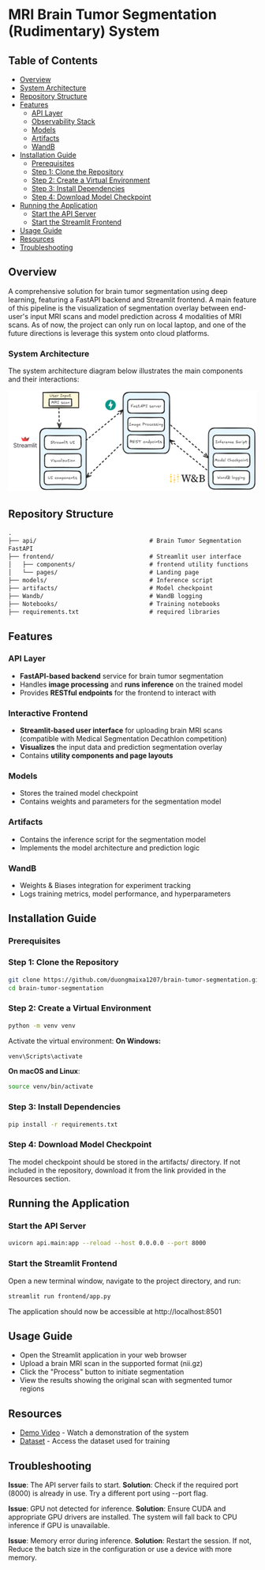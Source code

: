 <!-- omit in toc -->
# MRI Brain Tumor Segmentation (Rudimentary) System
<!-- omit in toc -->
## Table of Contents
- [Overview](#overview)
- [System Architecture](#system-architecture)
- [Repository Structure](#repository-structure)
- [Features](#features)
  - [API Layer](#api-layer)
  - [Observability Stack](#observability-stack)
  - [Models](#models)
  - [Artifacts](#artifacts)
  - [WandB](#wandb)
- [Installation Guide](#installation-guide)
  - [Prerequisites](#prerequisites)
  - [Step 1: Clone the Repository](#step-1-clone-the-repository)
  - [Step 2: Create a Virtual Environment](#step-2-create-a-virtual-environment)
  - [Step 3: Install Dependencies](#step-3-install-dependencies)
  - [Step 4: Download Model Checkpoint](#step-4-download-model-checkpoint)
- [Running the Application](#running-the-application)
  - [Start the API Server](#start-the-api-server)
  - [Start the Streamlit Frontend](#start-the-streamlit-frontend)
- [Usage Guide](#usage-guide)
- [Resources](#resources)
- [Troubleshooting](#troubleshooting)

## Overview
A comprehensive solution for brain tumor segmentation using deep learning, featuring a FastAPI backend and Streamlit frontend. A main feature of this pipeline is the visualization of segmentation overlay between end-user's input MRI scans and model prediction across 4 modalities of MRI scans. As of now, the project can only run on local laptop, and one of the future directions is leverage this system onto cloud platforms.

### System Architecture
The system architecture diagram below illustrates the main components and their interactions:

![System Architecture Diagram](images/architecture.png)

## Repository Structure
```
.
├── api/                                # Brain Tumor Segmentation FastAPI 
├── frontend/                           # Streamlit user interface
│   ├── components/                     # frontend utility functions
│   └── pages/                          # Landing page
├── models/                             # Inference script
├── artifacts/                          # Model checkpoint
├── Wandb/                              # WandB logging
├── Notebooks/                          # Training notebooks
├── requirements.txt                    # required libraries
```

## Features

### API Layer
- **FastAPI-based backend** service for brain tumor segmentation
- Handles **image processing** and **runs inference** on the trained model
- Provides **RESTful endpoints** for the frontend to interact with

### Interactive Frontend
- **Streamlit-based user interface** for uploading brain MRI scans (compatible with Medical Segmentation Decathlon competition)
- **Visualizes** the input data and prediction segmentation overlay 
- Contains **utility components and page layouts**

### Models
- Stores the trained model checkpoint
- Contains weights and parameters for the segmentation model

### Artifacts
- Contains the inference script for the segmentation model
- Implements the model architecture and prediction logic

### WandB
- Weights & Biases integration for experiment tracking
- Logs training metrics, model performance, and hyperparameters

## Installation Guide

### Prerequisites

### Step 1: Clone the Repository
```bash
git clone https://github.com/duongmaixa1207/brain-tumor-segmentation.git
cd brain-tumor-segmentation
```

### Step 2: Create a Virtual Environment
```bash
python -m venv venv
```
Activate the virtual environment:
**On Windows:**
```bash
venv\Scripts\activate
```
**On macOS and Linux**:
```bash
source venv/bin/activate
```
### Step 3: Install Dependencies
```bash
pip install -r requirements.txt
```

### Step 4: Download Model Checkpoint
The model checkpoint should be stored in the artifacts/ directory. If not included in the repository, download it from the link provided in the Resources section.

## Running the Application

### Start the API Server
```bash
uvicorn api.main:app --reload --host 0.0.0.0 --port 8000
```

### Start the Streamlit Frontend
Open a new terminal window, navigate to the project directory, and run:
```bash
streamlit run frontend/app.py
```
The application should now be accessible at http://localhost:8501

## Usage Guide

- Open the Streamlit application in your web browser
- Upload a brain MRI scan in the supported format (nii.gz)
- Click the "Process" button to initiate segmentation
- View the results showing the original scan with segmented tumor regions

## Resources

- [Demo Video](https://youtu.be/gHI26CsMc7g) - Watch a demonstration of the system
- [Dataset](http://medicaldecathlon.com/) - Access the dataset used for training

## Troubleshooting
**Issue**: The API server fails to start.
**Solution**: Check if the required port (8000) is already in use. Try a different port using --port flag.

**Issue**: GPU not detected for inference.
**Solution**: Ensure CUDA and appropriate GPU drivers are installed. The system will fall back to CPU inference if GPU is unavailable.

**Issue**: Memory error during inference.
**Solution**: Restart the session. If not, Reduce the batch size in the configuration or use a device with more memory.